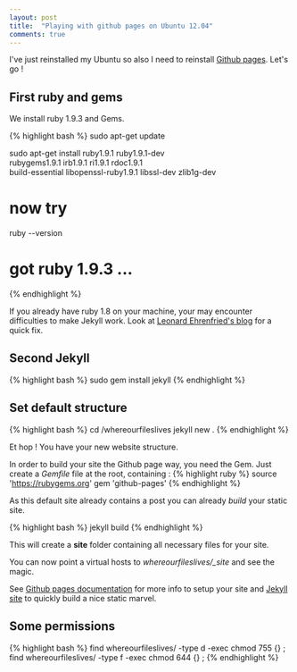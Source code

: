 ```yaml
---
layout: post
title:  "Playing with github pages on Ubuntu 12.04"
comments: true
---
```


I've just reinstalled my Ubuntu so also I need to reinstall [Github pages][ghpages]. Let's go !


## First ruby and gems

We install ruby 1.9.3 and Gems.

{% highlight bash %}
sudo apt-get update

sudo apt-get install ruby1.9.1 ruby1.9.1-dev \
  rubygems1.9.1 irb1.9.1 ri1.9.1 rdoc1.9.1 \
  build-essential libopenssl-ruby1.9.1 libssl-dev zlib1g-dev

# now try
ruby --version
# got ruby 1.9.3 ...
{% endhighlight %}

If you already have ruby 1.8 on your machine, your may encounter difficulties to make Jekyll work.
Look at [Leonard Ehrenfried's blog][leonard] for a quick fix.

## Second Jekyll

{% highlight bash %}
sudo gem install jekyll
{% endhighlight %}

## Set default structure

{% highlight bash %}
cd /whereourfileslives
jekyll new .
{% endhighlight %}

Et hop ! You have your new website structure.

In order to build your site the Github page way, you need the Gem.
Just create a _Gemfile_ file at the root, containing :
{% highlight ruby %}
source 'https://rubygems.org'
gem 'github-pages'
{% endhighlight %}

As this default site already contains a post you can already _build_ your static site.

{% highlight bash %}
jekyll build
{% endhighlight %}

This will create a __site__ folder containing all necessary files for your site.

You can now point a virtual hosts to *whereourfileslives/_site* and see the magic.

See [Github pages documentation][ghpagesdoc] for more info to setup your site and [Jekyll site][jekyll] to quickly build a nice static marvel.

## Some permissions

{% highlight bash %}
find whereourfileslives/ -type d -exec chmod 755 {} \;
find whereourfileslives/ -type f -exec chmod 644 {} \;
{% endhighlight %}

[leonard]: http://leonard.io/blog/2012/05/installing-ruby-1-9-3-on-ubuntu-12-04-precise-pengolin/
[jekyll]:    http://jekyllrb.com
[ghpages]: http://pages.github.com/
[ghpagesdoc]: https://help.github.com/categories/20/articles


